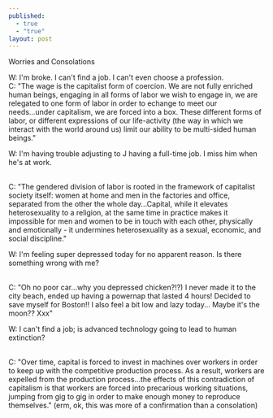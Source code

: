 ```yaml
---
published: 
  - true
  - "true"
layout: post
---
```


Worries and Consolations  <br>

W: I'm broke. I can't find a job. I can't even choose a profession.  <br>
C: "The wage is the capitalist form of coercion. We are not fully enriched human beings, engaging in all forms of labor we wish to engage in, we are relegated to one form of labor in order to echange to meet our needs...under capitalism, we are forced into a box. These different forms of labor, or different expressions of our life-activity (the way in which we interact with the world around us) limit our ability to be multi-sided human beings."  
  
   
W: I'm having trouble adjusting to J having a full-time job. I miss him when he's at work.  <br><br>


  
C: "The gendered division of labor is rooted in the framework of capitalist society itself: women at home and men in the factories and office, separated from the other the whole day...Capital, while it elevates heterosexuality to a religion, at the same time in practice makes it impossible for men and women to be in touch with each other, physically and emotionally - it undermines heterosexuality as a sexual, economic, and social discipline."  
  
  
W: I'm feeling super depressed today for no apparent reason. Is there something wrong with me?  <br><br>


  
C: "Oh no poor car...why you depressed chicken?!?) I never made it to the city beach, ended up having a powernap that lasted 4 hours! Decided to save myself for Boston!! I also feel a bit low and lazy today... Maybe it's the moon?? Xxx"  
  
  
W: I can't find a job; is advanced technology going to lead to human extinction?  <br><br>


  
C: "Over time, capital is forced to invest in machines over workers in order to keep up with the competitive production process. As a result, workers are expelled from the production process...the effects of this contradiction of capitalism is that workers are forced into precarious working situations, jumping from gig to gig in order to make enough money to reproduce themselves." (erm, ok, this was more of a confirmation than a consolation)
